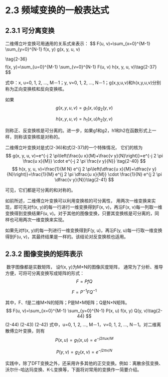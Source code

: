 #  2.3 频域变换的一般表达式

##  2.3.1 可分离变换         

二维傅立叶变换可用通用的关系式来表示： 
$$
 F(u, v)=\sum_{x=0}^{M-1} \sum_{y=0}^{N-1} f(x, y) g(x, y, u, v) 

\tag{2-36}
$$
$$
 f(x, y)=\sum_{u=0}^{M-1} \sum_{v=0}^{N-1} F(u, v) h(x, y, u, v)\tag{2-37}
$$

式中：x, u=0, 1, 2,  …,  M－1；y,  v=0,  1,  2,  …,  N－1；g(x,y,u,v)和h(x,y,u,v)分别称为正向变换核和反向变换核。 

如果
$$
g(x, y, u, v)=g_1(x, u) g_2(y, v)\tag{2-38}
$$

$$
h(x, y, u, v)=h_1(x, u) h_2(y, v)\tag{2-39}
$$

则称正、反变换核是可分离的。进一步，如果g1和g2，h1和h2在函数形式上一样，则称该变换核是对称的。         

二维傅立叶变换对是式(2-36)和式(2-37)的一个特殊情况， 它们的核为
$$
g(x, y, u, v)=e^{-j 2 \pi\left(\frac{u x}{M}+\frac{v y}{N}\right)}=e^{-j 2 \pi \frac{u x}{M}} \cdot e^{-j 2 \pi \frac{v y}{N}} \tag{2-40}
$$
$$
h(x, y, u, v)=\frac{1}{M N} e^{j 2 \pi\left(\dfrac{u x}{M}+\dfrac{v y}{N}\right)}=\frac{1}{M} e^{j 2 \pi \dfrac{u x}{M}} \cdot \frac{1}{N} e^{j 2 \pi \dfrac{v y}{N}}\tag{2-41}
$$

可见，它们都是可分离的和对称的。       

如前所述，二维傅立叶变换可以利用变换核的可分离性， 用两次一维变换来实现，即可先对f(x, y)的每一行进行一维变换得到F(x,  v)，再沿F(x,  v)每一列取一维变换得到变换结果F(u,  v)。对于其他的图像变换，只要其变换核是可分离的，同样也可用两次一维变换来实现。        

如果先对f(x, y)的每一列进行一维变换得到F(y,  u)，再沿F(y,  u)每一行取一维变换得到F(u,  v)，其最终结果是一样的。该结论对反变换核也适用。 

## 2.3.2 图像变换的矩阵表示

​         数字图像都是实数矩阵， 设f(x,  y)为M×N的图像灰度矩阵， 通常为了分析、推导方便，可将可分离变换写成矩阵的形式： 
$$
F=P f Q\tag{2-42}
$$

$$
F=P^{-1} F Q^{-1}\tag{2-43}
$$

其中，F、f是二维M×N的矩阵；P是M×M矩阵；Q是N×N矩阵。
$$
F(u, v)=\sum_{x=0}^{M-1} \sum_{y=0}^{N-1} P(x, u) f(x, y) Q(y, v)\tag{2-44}
$$
 (2-44) (2-43) (2-42) 式中，u=0,  1,  2,  …,  M－1，v=0,  1,  2,  …,  N－1。对二维离散傅立叶变换，则有
$$
P(x, u)=g_1(x, u)=e^{-j 2 \pi u x / M}\tag{2-45}
$$

$$
P(y, v)=g_2(x, v)=e^{-j 2 \pi v / N}\tag{2-46}
$$

实践中，除了DFT变换之外，还采用许多其他的正交变换。例如：离散余弦变换、沃尔什-哈达玛变换、K-L变换等，下面将对常用的变换作一简要介绍。 

